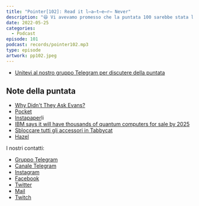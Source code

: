 ```yaml
---
title: "Pointer[102]: Read it l̶a̶t̶e̶r̶ Never"
description: "😆 Vi avevamo promesso che la puntata 100 sarebbe stata l'ultima, in realtà non ci credevamo neanche noi e infatti eccoci qua con una nuova chiacchierata senza ospiti, oggi ci siamo solo noi tre. 📰 Abbiamo approfittato di questa puntata per confrontarci sul modo in cui ognuno di noi utilizza i servizi di read it later. Li conoscete? Li utilizzate? Noi ci siamo resi conto di utilizzarli male e di essere accumulatori seriali di articoli che poi non leggeremo mai. Capita anche a voi? 🌑 Come saprete un altro argomento che ci appassiona è quello delle cryprovalute. Probabilmente negli ultimi giorni avrete sentito parlare del crollo di Luna e ovviamente non potevamo lasciarci sfuggire l'occasione di dire la nostra sull'argomento. Entrate nella nostra PointerChat e diteci la vostra!"
date: 2022-05-25
categories:
  - Podcast
episode: 101
podcast: records/pointer102.mp3
type: episode
artwork: pp102.jpeg
---
```


- [Unitevi al nostro gruppo Telegram per discutere della puntata](https://t.me/pointerpodcastgruppo)

## Note della puntata

- [Why Didn't They Ask Evans?](https://www.imdb.com/title/tt14829590/)
- [Pocket](https://getpocket.com/en/)
- [Instapaper](https://www.instapaper.com/u)li
- [IBM says it will have thousands of quantum computers for sale by 2025](https://www.techradar.com/in/news/ibm-says-it-will-have-thousands-of-quantum-computers-for-sale-by-2025)
- [Sbloccare tutti gli accessori in Tabbycat](https://t.me/pointerpodcastgruppo/6544)
- [Hazel](https://www.noodlesoft.com/)

I nostri contatti:

- [Gruppo Telegram](https://t.me/pointerpodcastgruppo)
- [Canale Telegram](https://t.me/PointerPodcast)
- [Instagram](https://www.instagram.com/pointerpodcast/)
- [Facebook](https://www.facebook.com/pointerPodcast/)
- [Twitter](https://twitter.com/PointerPodcast)
- [Mail](info@pointerpodcast.it)
- [Twitch](https://www.twitch.tv/pointerpodcast)
